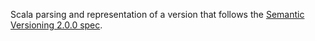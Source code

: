 Scala parsing and representation of a version that follows the [Semantic Versioning 2.0.0 spec](https://semver.org/spec/v2.0.0.html).
